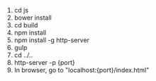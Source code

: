 1. cd js
2. bower install
3. cd build
4. npm install
5. npm install -g http-server
6. gulp
7. cd ../..
8. http-server -p {port}
9. In browser, go to "localhost:{port}/index.html"
